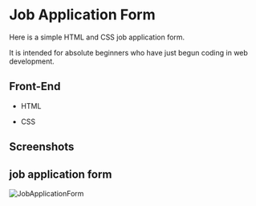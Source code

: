
# Job Application Form

Here is a simple HTML and CSS job application form.

It is intended for absolute beginners who have just begun coding in web development.


## Front-End

- HTML

- CSS


## Screenshots

## job application form
![JobApplicationForm](https://user-images.githubusercontent.com/104721504/185745105-88058d7f-822c-404b-9b6b-b7239b7954a2.PNG)
